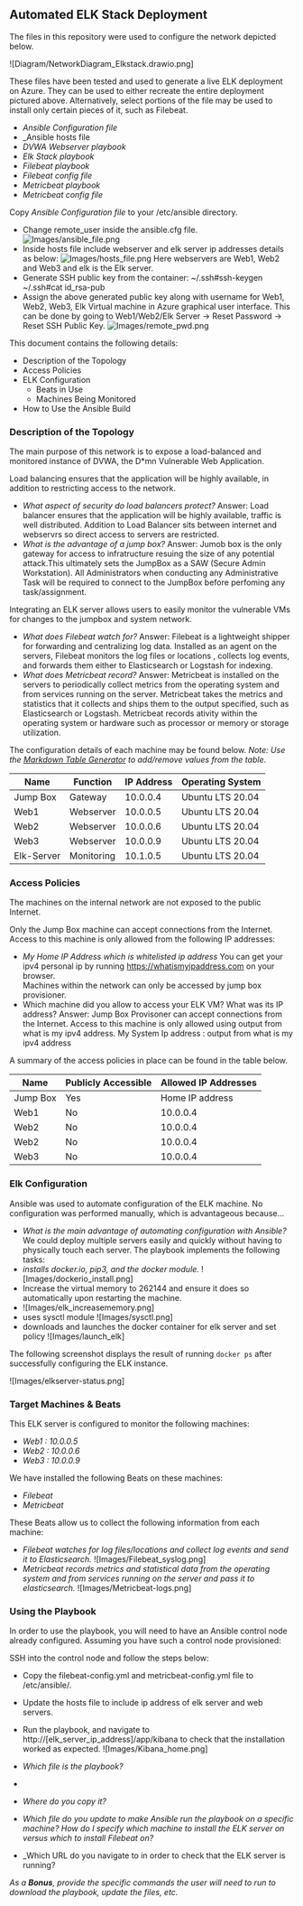 ## Automated ELK Stack Deployment

The files in this repository were used to configure the network depicted below.

![Diagram/NetworkDiagram_Elkstack.drawio.png]

These files have been tested and used to generate a live ELK deployment on Azure. They can be used to either recreate the entire deployment pictured above. Alternatively, select portions of the file may be used to install only certain pieces of it, such as Filebeat.

  - _Ansible Configuration file_
  - _Ansible hosts file
  - _DVWA Webserver playbook_
  -  _Elk Stack playbook_
  -  _Filebeat playbook_
  -  _Filebeat config file_
  -  _Metricbeat playbook_
  -  _Metricbeat config file_

Copy _Ansible Configuration file_ to your /etc/ansible directory.
- Change remote_user inside the ansible.cfg file.
    ![Images/ansible_file.png](:/ansible_file)
- Inside hosts file include webserver and elk server ip addresses details as below:
![Images/hosts_file.png](:/hosts_file)
Here webservers are Web1, Web2 and Web3 and elk is the Elk server.
- Generate SSH public key from the container:
~/.ssh#ssh-keygen
~/.ssh#cat id_rsa-pub
- Assign the above generated public key along with username for Web1, Web2, Web3, Elk Virtual machine in Azure graphical user interface.
	This can be done by going to Web1/Web2/Elk Server -> Reset Password -> Reset SSH Public Key.
	![Images/remote_pwd.png](:/remote_pwd)

This document contains the following details:
- Description of the Topology
- Access Policies
- ELK Configuration
  - Beats in Use
  - Machines Being Monitored
- How to Use the Ansible Build


### Description of the Topology

The main purpose of this network is to expose a load-balanced and monitored instance of DVWA, the D*mn Vulnerable Web Application.

Load balancing ensures that the application will be highly available, in addition to restricting access to the network.
- _What aspect of security do load balancers protect?_
 Answer: 
 Load balancer ensures that the application will be highly available, traffic is well distributed. Addition to Load Balancer sits between internet and webservrs so direct access to servers are restricted.
 - _What is the advantage of a jump box?_
 Answer: 
 Jumob box is the only gateway for access to infratructure resuing the size of any potential attack.This ultimately sets the JumpBox as a SAW (Secure Admin Workstation). All Administrators when conducting any Administrative Task will be required to connect to the JumpBox before perfoming any task/assignment.

Integrating an ELK server allows users to easily monitor the vulnerable VMs for changes to the jumpbox and system network.
- _What does Filebeat watch for?_
Answer:
Filebeat is a lightweight shipper for forwarding and centralizing log data. Installed as an agent on the servers, Filebeat monitors the log files or locations , collects log events, and forwards them either to Elasticsearch or Logstash for indexing.
- _What does Metricbeat record?_
Answer:
Metricbeat is installed on the servers to periodically collect metrics from the operating system and from services running on the server. Metricbeat takes the metrics and statistics that it collects and ships them to the output specified, such as Elasticsearch or Logstash.
Metricbeat records ativity within the operating system or hardware such as processor or memory or storage utilization.

The configuration details of each machine may be found below.
_Note: Use the [Markdown Table Generator](http://www.tablesgenerator.com/markdown_tables) to add/remove values from the table_.

| Name     | Function | IP Address | Operating System |
|----------|----------|------------|------------------|
| Jump Box | Gateway  | 10.0.0.4   | Ubuntu LTS 20.04            |
| Web1     | Webserver| 10.0.0.5   | Ubuntu LTS 20.04            |
| Web2     | Webserver| 10.0.0.6   | Ubuntu LTS 20.04            |
| Web3     | Webserver| 10.0.0.9   | Ubuntu LTS 20.04            |
| Elk-Server | Monitoring | 10.1.0.5   | Ubuntu LTS 20.04            |

### Access Policies

The machines on the internal network are not exposed to the public Internet. 

Only the Jump Box machine can accept connections from the Internet. Access to this machine is only allowed from the following IP addresses:
- _My Home IP Address which is whitelisted ip address_
You can get your ipv4 personal ip by running https://whatismyipaddress.com on your browser.   
Machines within the network can only be accessed by jump box provisioner.
- Which machine did you allow to access your ELK VM? What was its IP address?
  Answer: Jump Box Provisoner can accept connections from the Internet. Access to this machine is only allowed using output from what is my ipv4 address.
  My System Ip address : output from what is my ipv4 address

A summary of the access policies in place can be found in the table below.

| Name     | Publicly Accessible | Allowed IP Addresses |
|----------|---------------------|----------------------|
| Jump Box | Yes                 | Home IP address    |
| Web1     |   No                |   10.0.0.4         |
|  Web2    |  No                   | 10.0.0.4        |
|  Web2    |  No                   | 10.0.0.4        |
|  Web3    |  No                   | 10.0.0.4        |

### Elk Configuration

Ansible was used to automate configuration of the ELK machine. No configuration was performed manually, which is advantageous because...
- _What is the main advantage of automating configuration with Ansible?_
We could deploy multiple servers easily and quickly without having to physically touch each server. 
The playbook implements the following tasks:
- _installs docker.io, pip3, and the docker module._
![Images/dockerio_install.png]
- Increase the virtual memory to 262144 and ensure it does so automatically upon restarting the machine.
- ![Images/elk_increasememory.png]
- uses sysctl module
![Images/sysctl.png]
- downloads and launches the docker container for elk server and set policy
![Images/launch_elk]

The following screenshot displays the result of running `docker ps` after successfully configuring the ELK instance.

![Images/elkserver-status.png]

### Target Machines & Beats
This ELK server is configured to monitor the following machines:
- _Web1 : 10.0.0.5_
- _Web2 : 10.0.0.6_
- _Web3 : 10.0.0.9_

We have installed the following Beats on these machines:
- _Filebeat_
- _Metricbeat_

These Beats allow us to collect the following information from each machine:
- _Filebeat watches for log files/locations and collect log events and send it to Elasticsearch._
![Images/Filebeat_syslog.png]
- _Metricbeat records metrics and statistical data from the operating system and from services running on the server and pass it to elasticsearch._
![Images/Metricbeat-logs.png]

### Using the Playbook
In order to use the playbook, you will need to have an Ansible control node already configured. Assuming you have such a control node provisioned: 

SSH into the control node and follow the steps below:
- Copy the filebeat-config.yml and metricbeat-config.yml file to /etc/ansible/.
- Update the hosts file to include ip address of elk server and web servers.
- Run the playbook, and navigate to http://[elk_server_ip_address]/app/kibana to check that the installation worked as expected.
![Images/Kibana_home.png]

- _Which file is the playbook?_
- 
- _Where do you copy it?_
- _Which file do you update to make Ansible run the playbook on a specific machine? How do I specify which machine to install the ELK server on versus which to install Filebeat on?_
- _Which URL do you navigate to in order to check that the ELK server is running?

_As a **Bonus**, provide the specific commands the user will need to run to download the playbook, update the files, etc._

